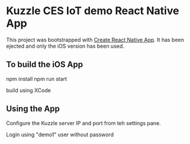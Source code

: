 
# Kuzzle CES IoT demo React Native App


This project was bootstrapped with [Create React Native App](https://github.com/react-community/create-react-native-app). It has been ejected and only the iOS version has been used.

## To build the iOS App

  npm install
  npm run start

build using XCode

## Using the App

Configure the Kuzzle server IP and port from teh settings pane.

Login using "demo1" user without password